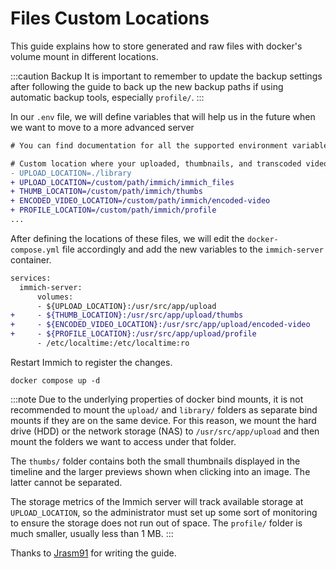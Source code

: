 # Files Custom Locations

This guide explains how to store generated and raw files with docker's volume mount in different locations.

:::caution Backup
It is important to remember to update the backup settings after following the guide to back up the new backup paths if using automatic backup tools, especially `profile/`.
:::

In our `.env` file, we will define variables that will help us in the future when we want to move to a more advanced server

```diff title=".env"
# You can find documentation for all the supported environment variables [here](/docs/install/environment-variables)

# Custom location where your uploaded, thumbnails, and transcoded video files are stored
- UPLOAD_LOCATION=./library
+ UPLOAD_LOCATION=/custom/path/immich/immich_files
+ THUMB_LOCATION=/custom/path/immich/thumbs
+ ENCODED_VIDEO_LOCATION=/custom/path/immich/encoded-video
+ PROFILE_LOCATION=/custom/path/immich/profile
...
```

After defining the locations of these files, we will edit the `docker-compose.yml` file accordingly and add the new variables to the `immich-server` container.

```diff title="docker-compose.yml"
services:
  immich-server:
      volumes:
      - ${UPLOAD_LOCATION}:/usr/src/app/upload
+     - ${THUMB_LOCATION}:/usr/src/app/upload/thumbs
+     - ${ENCODED_VIDEO_LOCATION}:/usr/src/app/upload/encoded-video
+     - ${PROFILE_LOCATION}:/usr/src/app/upload/profile
      - /etc/localtime:/etc/localtime:ro
```

Restart Immich to register the changes.

```
docker compose up -d
```

:::note
Due to the underlying properties of docker bind mounts, it is not recommended to mount the `upload/` and `library/` folders as separate bind mounts if they are on the same device.
For this reason, we mount the hard drive (HDD) or the network storage (NAS) to `/usr/src/app/upload` and then mount the folders we want to access under that folder.

The `thumbs/` folder contains both the small thumbnails displayed in the timeline and the larger previews shown when clicking into an image. The latter cannot be separated.

The storage metrics of the Immich server will track available storage at `UPLOAD_LOCATION`, so the administrator must set up some sort of monitoring to ensure the storage does not run out of space. The `profile/` folder is much smaller, usually less than 1 MB.
:::

Thanks to [Jrasm91](https://github.com/immich-app/immich/discussions/2110#discussioncomment-5477767) for writing the guide.

